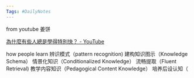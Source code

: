 ```yaml
---
Tags: #DailyNotes 
---
```



from youtube 姜饼

[為什麼有些人總是學得特別快？ - YouTube](https://www.youtube.com/watch?v=KWPEjR3vbZw)

how people learn 
	辨识模式（pattern recognition)
	建构知识图示（Knowledge Schema）
	情景化知识（Conditionalized Knowledge）
	流畅提取（Fluent Retrieval)
	教学内容知识（Pedagogical Content Knowledge）
	培养后设认知（




